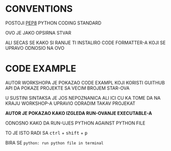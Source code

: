 # CONVENTIONS

POSTOJI [PEP8](https://pep8.org/) PYTHON CODING STANDARD

OVO JE JAKO OPSIRNA STVAR

ALI SECAS SE KAKO SI RANIJE TI INSTALIRO CODE FORMATTER-A KOJI SE UPRAVO ODNOSIO NA OVO

# CODE EXAMPLE

AUTOR WORKSHOPA JE POKAZAO CODE EXAMPL KOJI KORISTI GUITHUB API DA POKAZE PROJEKTE SA VECIM BROJEM STAR-OVA

U SUSTINI SINTAKSA JE JOS NEPOZNANICA ALI ICI CU KA TOME DA NA KRAJU WORKSHOP-A UPRAVIO ODRADIM TAKAV PROJEKAT

**AUTOR JE POKAZAO KAKO IZGLEDA RUN-OVANJE EXECUTABLE-A**

ODNOSNO KAKO DA RUN-UJES PYTHON AGAINST PYTHON FILE

TO JE ISTO RADI SA <kbd>ctrl</kbd> + <kbd>shift</kbd> + <kbd>p</kbd>

BIRA SE `python: run python file in terminal`